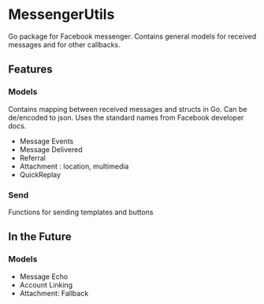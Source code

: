 # MessengerUtils
Go package for Facebook messenger. Contains general models for received messages and
for other callbacks.

## Features
### Models
Contains mapping between received messages and structs in Go. Can be de/encoded to json. Uses the standard names from Facebook developer docs.
* Message Events
* Message Delivered
* Referral
* Attachment : location, multimedia
* QuickReplay

### Send
Functions for sending templates and buttons 


## In the Future
### Models
* Message Echo
* Account Linking
* Attachment: Fallback
